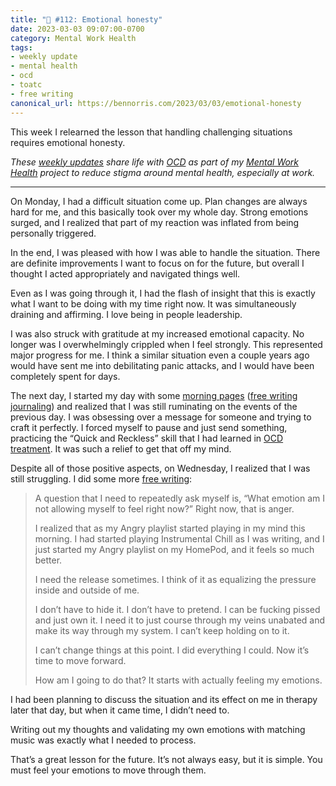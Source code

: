 ```yaml
---
title: "🧠 #112: Emotional honesty"
date: 2023-03-03 09:07:00-0700
category: Mental Work Health
tags:
- weekly update
- mental health
- ocd
- toatc
- free writing
canonical_url: https://bennorris.com/2023/03/03/emotional-honesty
---
```


This week I relearned the lesson that handling challenging situations requires emotional honesty.

_These [weekly updates](https://bennorris.com/tags/weekly-update/) share life with [OCD](https://bennorris.com/tags/ocd/) as part of my [Mental Work Health](https://bennorris.com/mental-work-health/) project to reduce stigma around mental health, especially at work._

***

On Monday, I had a difficult situation come up. Plan changes are always hard for me, and this basically took over my whole day. Strong emotions surged, and I realized that part of my reaction was inflated from being personally triggered.

In the end, I was pleased with how I was able to handle the situation. There are definite improvements I want to focus on for the future, but overall I thought I acted appropriately and navigated things well.

Even as I was going through it, I had the flash of insight that this is exactly what I want to be doing with my time right now. It was simultaneously draining and affirming. I love being in people leadership.

I was also struck with gratitude at my increased emotional capacity. No longer was I overwhelmingly crippled when I feel strongly. This represented major progress for me. I think a similar situation even a couple years ago would have sent me into debilitating panic attacks, and I would have been completely spent for days.

The next day, I started my day with some [morning pages](https://juliacameronlive.com/basic-tools/morning-pages/) ([free writing journaling](https://bennorris.com/tags/free-writing)) and realized that I was still ruminating on the events of the previous day. I was obsessing over a message for someone and trying to craft it perfectly. I forced myself to pause and just send something, practicing the “Quick and Reckless” skill that I had learned in [OCD treatment](https://bennorris.com/tags/toatc). It was such a relief to get that off my mind.

Despite all of those positive aspects, on Wednesday, I realized that I was still struggling. I did some more [free writing](https://bennorris.com/tags/free-writing):

> A question that I need to repeatedly ask myself is, “What emotion am I not allowing myself to feel right now?” Right now, that is anger.
> 
> I realized that as my Angry playlist started playing in my mind this morning. I had started playing Instrumental Chill as I was writing, and I just started my Angry playlist on my HomePod, and it feels so much better.
> 
> I need the release sometimes. I think of it as equalizing the pressure inside and outside of me.
> 
> I don’t have to hide it. I don’t have to pretend. I can be fucking pissed and just own it. I need it to just course through my veins unabated and make its way through my system. I can’t keep holding on to it.
> 
> I can’t change things at this point. I did everything I could. Now it’s time to move forward.
> 
> How am I going to do that? It starts with actually feeling my emotions.

I had been planning to discuss the situation and its effect on me in therapy later that day, but when it came time, I didn’t need to.

Writing out my thoughts and validating my own emotions with matching music was exactly what I needed to process.

That’s a great lesson for the future. It’s not always easy, but it is simple. You must feel your emotions to move through them.



